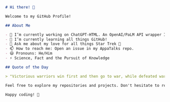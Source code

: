 ```markdown
# Hi there! 👋

Welcome to my GitHub Profile!

## About Me

- 🔭 I’m currently working on ChatGPT-HTML. An OpenAI/PaLM API wrapper I named Eva.
- 🌱 I’m currently learning all things GitHub!
- 💬 Ask me about my love for all things Star Trek 🖖
- 📫 How to reach me: Open an issue in my AppaTalks repo.
- 😄 Pronouns: He/Him
- ⚡ Science, Fact and the Pursuit of Knowledge

## Quote of the Day

> "Victorious warriors win first and then go to war, while defeated warriors go to war first and then seek to win." - Sun Tzu

Feel free to explore my repositories and projects. Don't hesitate to reach out if you have any questions.

Happy coding! 🚀
```

<!--
**appatalks/appatalks** is a ✨ _special_ ✨ repository because its `README.md` (this file) appears on your GitHub profile.

Here are some ideas to get you started:

- 🔭 I’m currently working on ...
- 🌱 I’m currently learning ...
- 👯 I’m looking to collaborate on ...
- 🤔 I’m looking for help with ...
- 💬 Ask me about ...
- 📫 How to reach me: ...
- 😄 Pronouns: ...
- ⚡ Fun fact: ...
-->
